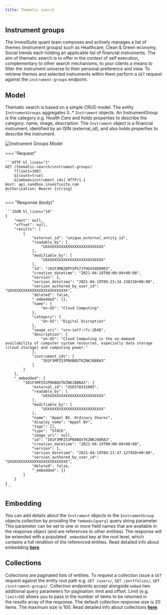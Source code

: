 ```yaml
---
title: Thematic search
---
```


## Instrument groups

The InvestSuite quant team composes and actively manages a list of themes (instrument groups) such as Healthcare, Clean & Green economy, Social trends each holding an applicable list of financial instruments. The aim of thematic search is to offer in the context of self execution, complementary to other search mechanisms, to your clients a means to filter the instrument universe to their personal preference and view. To retrieve themes and selected instruments within them perform a `GET` request against the  `instrument-groups` endpoint.

## Model

Thematic search is based on a simple CRUD model. The entity `InstrumentGroups` aggregates 0..* `Instrument` objects. An InstrumentGroup is the category e.g. _Health Care_ and holds properties to describe the category: name, image, description. The `Instrument` object is a financial instrument, identified by an ISIN (external_id), and also holds properties to describe the instrument.

![Instrument Groups Model](../img/instrument_groups_model.jpg)

=== "Request"

    ```HTTP hl_lines="1"
    GET /thematic-search/instrument-groups/ 
        ?[limit=100]
        &[count=true]
        &[embed=instrument_ids] HTTP/1.1
    Host: api.sandbox.investsuite.com
    Authorization: Bearer {string}
    ```

=== "Response (body)"

    ```JSON hl_lines="10"
    {
        "next": null,
        "offset": null,
        "results": [
            {
                "external_id": "unique_external_entity_id",
                "readable_by": [
                    "UXXXXXXXXXXXXXXXXXXXXXXXXXX"
                ],
                "modifiable_by": [
                    "UXXXXXXXXXXXXXXXXXXXXXXXXXX"
                ],
                "id": "J01F3MQ2DPYXPS7JTHGXX4D09D3",
                "creation_datetime": "2021-04-19T00:00:00+00:00",
                "version": 1,
                "version_datetime": "2021-04-19T09:23:34.238210+00:00",
                "version_authored_by_user_id": "UXXXXXXXXXXXXXXXXXXXXXXXXXX",
                "deleted": false,
                "_embedded": {},
                "name": {
                    "en-US": "Cloud Computing"
                },
                "category": {
                    "en-US": "Digital Disruption"
                },
                "image_uri": "urn:ietf:rfc:2648",
                "description": {
                    "en-US": "Cloud Computing is the on-demand availability of computer system resources, especially data storage (cloud storage) and computing power."
                },
                "instrument_ids": [
                    "I01F3MPZ53PNXBQVTKZNKJ88RA3"
                ]
            }
        ],
        "_embedded": {
            "I01F3MPZ53PNXBQVTKZNKJ88RA3": {
                "external_id": "US0378331005",
                "readable_by": [
                    "UXXXXXXXXXXXXXXXXXXXXXXXXXX"
                ],
                "modifiable_by": [
                    "UXXXXXXXXXXXXXXXXXXXXXXXXXX"
                ],
                "name": "Appel BV. Ordinary Shares",
                "display_name": "Appel BV",
                "tags": [],
                "type": "STOCK",
                "image_uri": null,
                "id": "I01F3MPZ53PNXBQVTKZNKJ88RA3",
                "creation_datetime": "2021-04-19T00:00:00+00:00",
                "version": 1,
                "version_datetime": "2021-04-19T09:21:47.127958+00:00",
                "version_authored_by_user_id": "UXXXXXXXXXXXXXXXXXXXXXXXXXX",
                "deleted": false,
                "_embedded": {}
            }
        }
    }
    ```

## Embedding

You can add details about the `Instrument` objects to the `InstrumentGroup` objects collection by providing the `?embed={query}` query string parameter. This parameter can be set to one or more field names that are available in the response object (and are references to other entities). The response will be extended with a populated `_embedded` key at the root level, which contains a full rendition of the referenced entities. Read detailed info about embedding **[here](../../advanced_topics/embedding/)**.

## Collections

Collections are paginated lists of entities. To request a collection issue a `GET` request against the entity root path e.g. `GET /users/`, `GET /portfolios/`, `GET /instrument-groups/`. Collection endpoints accept alongside `embed` two additional query parameters for pagination: limit and offset. Limit (e.g. `limit=50`) allows you to pass in the number of items to be returned in the results array of the response. The default collection response size is 20 items. The maximum size is 100. Read detailed info about collections **[here](../../advanced_topics/collections/)**.